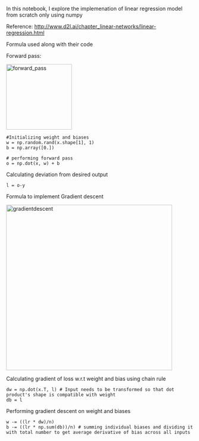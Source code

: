 In this notebook, I explore the implemenation of linear regression model from scratch only using numpy

Reference: http://www.d2l.ai/chapter_linear-networks/linear-regression.html

Formula used along with their code

Forward pass:

<img width="176" alt="forward_pass" src="https://user-images.githubusercontent.com/19811847/150731940-b07a375f-2b78-4565-90a5-35b5208aa60f.PNG">
    
    #Initializing weight and biases
    w = np.random.rand(x.shape[1], 1) 
    b = np.array([0.])
    
    # performing forward pass
    o = np.dot(x, w) + b


Calculating deviation from desired output

    l = o-y

Formula to implement Gradient descent

<img width="445" alt="gradientdescent" src="https://user-images.githubusercontent.com/19811847/150733523-81be6ec6-507f-4a06-803e-a2b812315e39.PNG">


Calculating gradient of loss w.r.t weight and bias using chain rule

    dw = np.dot(x.T, l) # Input needs to be transformed so that dot product's shape is compatible with weight
    db = l

Performing gradient descent on weight and biases

    w -= ((lr * dw)/n)
    b -= ((lr * np.sum(db))/n) # summing individual biases and dividing it with total number to get average derivative of bias across all inputs
